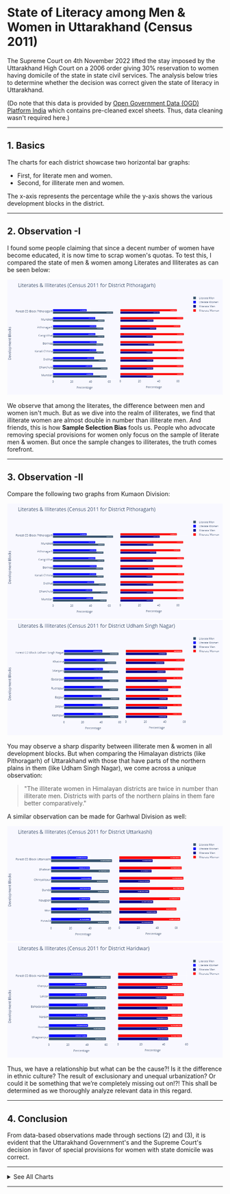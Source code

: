 # State of Literacy among Men & Women in Uttarakhand (Census 2011)

The Supreme Court on 4th November 2022 lifted the stay imposed by the Uttarakhand High Court on a 2006 order giving 30% reservation to women having domicile of the state in state civil services. The analysis below tries to determine whether the decision was correct given the state of literacy in Uttarakhand.

(Do note that this data is provided by [Open Government Data (OGD) Platform India](https://data.gov.in/) which contains pre-cleaned excel sheets. Thus, data cleaning wasn't required here.)

---

## 1. Basics
The charts for each district showcase two horizontal bar graphs:
* First, for literate men and women.
* Second, for illiterate men and women. 

The x-axis represents the percentage while the y-axis shows the various development blocks in the district.

---

## 2. Observation -I
I found some people claiming that since a decent number of women have become educated, it is now time to scrap women's quotas. To test this, I compared the state of men & women among Literates and Illiterates as can be seen below:

![alt text](https://github.com/dtolia/literacy-analysisUK/blob/main/charts/1_Pithoragarh.png "Literacy & Illiteracy Plot for District Pithoragarh")

We observe that among the literates, the difference between men and women isn't much. But as we dive into the realm of illiterates, we find that illiterate women are almost double in number than illiterate men.
And friends, this is how **Sample Selection Bias** fools us. People who advocate removing special provisions for women only focus on the sample of literate men & women. But once the sample changes to illiterates, the truth comes forefront.

---

## 3. Observation -II
Compare the following two graphs from Kumaon Division:

![Literacy & Illiteracy Plot for District Pithoragarh](/charts/1_Pithoragarh.png)
![alt text](https://github.com/dtolia/literacy-analysisUK/blob/main/charts/6_UdhamSinghNagar.png "Literacy & Illiteracy Plot for District Udham Singh Nagar")

You may observe a sharp disparity between illiterate men & women in all development blocks. But when comparing the Himalayan districts (like Pithoragarh) of Uttarakhand with those that have parts of the northern plains in them (like Udham Singh Nagar), we come across a unique observation:

> "The illiterate women in Himalayan districts are twice in number than illiterate men. Districts with parts of the northern plains in them fare better comparatively."

A similar observation can be made for Garhwal Division as well:

![alt text](https://github.com/dtolia/literacy-analysisUK/blob/main/charts/7_Uttarkashi.png "Literacy & Illiteracy Plot for District Uttarkashi")
![alt text](https://github.com/dtolia/literacy-analysisUK/blob/main/charts/13_Haridwar.png "Literacy & Illiteracy Plot for District Haridwar")

Thus, we have a relationship but what can be the cause?! Is it the difference in ethnic culture? The result of exclusionary and unequal urbanization? Or could it be something that we’re completely missing out on!?! 
This shall be determined as we thoroughly analyze relevant data in this regard.

---

## 4. Conclusion
From data-based observations made through sections (2) and (3), it is evident that the Uttarakhand Government's and the Supreme Court's decision in favor of special provisions for women with state domicile was correct.

---

<details><summary>See All Charts</summary>
<p>

![alt text](https://github.com/dtolia/literacy-analysisUK/blob/main/charts/2_Bageshwar.png "Literacy & Illiteracy Plot for District Bageshwar")

![alt text](https://github.com/dtolia/literacy-analysisUK/blob/main/charts/3_Almora.png "Literacy & Illiteracy Plot for District Almora")

![alt text](https://github.com/dtolia/literacy-analysisUK/blob/main/charts/4_Champawat.png "Literacy & Illiteracy Plot for District Champawat")

![alt text](https://github.com/dtolia/literacy-analysisUK/blob/main/charts/5_Nainital.png "Literacy & Illiteracy Plot for District Nainital")

![alt text](https://github.com/dtolia/literacy-analysisUK/blob/main/charts/8_Chamoli.png "Literacy & Illiteracy Plot for District Chamoli")

![alt text](https://github.com/dtolia/literacy-analysisUK/blob/main/charts/9_Tehri.png "Literacy & Illiteracy Plot for District Tehri")

![alt text](https://github.com/dtolia/literacy-analysisUK/blob/main/charts/10_Rudraprayag.png "Literacy & Illiteracy Plot for District Rudraprayag")

![alt text](https://github.com/dtolia/literacy-analysisUK/blob/main/charts/11_Dehradun.png "Literacy & Illiteracy Plot for District Dehradun")

![alt text](https://github.com/dtolia/literacy-analysisUK/blob/main/charts/12_Pauri.png "Literacy & Illiteracy Plot for District Pauri")

</p>
</details>

---